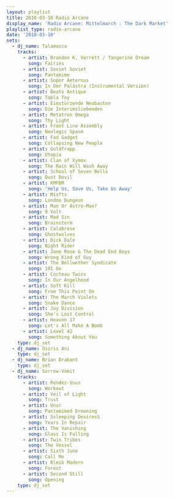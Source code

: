 ```yaml
---
layout: playlist
title: 2018-03-10 Radio Arcane
display_name: 'Radio Arcane: Mittelmarch : The Dark Market'
playlist_type: radio-arcane
date: '2018-03-10'
sets:
  - dj_name: Talamasca
    tracks:
      - artist: Brandon K. Verrett / Tangerine Dream
        song: Fairies
      - artist: Soviet Soviet
        song: Pantomime
      - artist: Sopor Aeternus
        song: In Der Palästra (Instrumental Version)
      - artist: Beats Antique
        song: Tabla Toy
      - artist: Einstürzende Neubauten
        song: Die Interimsliebenden
      - artist: Metatron Omega
        song: Thy Light
      - artist: Front Line Assembly
        song: Neologic Spasm
      - artist: Fad Gadget
        song: Collapsing New People
      - artist: Goldfrapp
        song: Utopia
      - artist: Clan of Xymox
        song: The Rain Will Wash Away
      - artist: School of Seven Bells
        song: Dust Devil
      - artist: KMFDM
        song: 'Help Us, Save Us, Take Us Away'
      - artist: Misfts
        song: London Dungeon
      - artist: Man Or Astro-Man?
        song: 9 Volt
      - artist: Mad Sin
        song: Brainstorm
      - artist: Calabrese
        song: Ghostwolves
      - artist: Dick Dale
        song: Night Rider
      - artist: Jane Rose & The Dead End Boys
        song: Wrong Kind of Guy
      - artist: The Bellwether Syndicate
        song: 101 Go
      - artist: Cocteau Twins
        song: In Our Angelhood
      - artist: Soft Kill
        song: From This Point On
      - artist: The March Violets
        song: Snake Dance
      - artist: Joy Division
        song: She's Lost Control
      - artist: Heaven 17
        song: Let's All Make A Bomb
      - artist: Level 42
        song: Something About You
    type: dj_set
  - dj_name: Osiris Ani
    type: dj_set
  - dj_name: Brian Drabant
    type: dj_set
  - dj_name: Sorrow-Vomit
    tracks:
      - artist: Rendez-Vous
        song: Workout
      - artist: Veil of Light
        song: Trust
      - artist: Unur
        song: Pantomimed Drowning
      - artist: Ssleeping DesiresS
        song: Years In Repair
      - artist: The Vanishing
        song: Glass Is Falling
      - artist: Twin Tribes
        song: The Vessel
      - artist: Sixth June
        song: Call Me
      - artist: Bleib Modern
        song: Forest
      - artist: Second Still
        song: Opening
    type: dj_set
---
```


